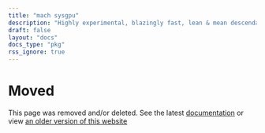 ```yaml
---
title: "mach sysgpu"
description: "Highly experimental, blazingly fast, lean & mean descendant of WebGPU written in Zig."
draft: false
layout: "docs"
docs_type: "pkg"
rss_ignore: true
---
```


# Moved

This page was removed and/or deleted. See the latest [documentation](/docs) or view [an older version of this website](/v0.4)
